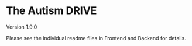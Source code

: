 # The Autism DRIVE

Version 1.9.0

Please see the individual readme files in Frontend and Backend for details.
